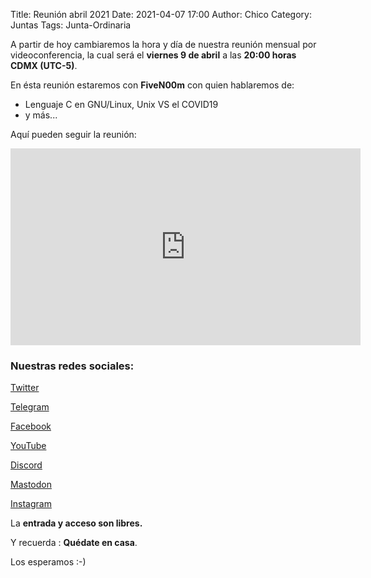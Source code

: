 Title: Reunión abril 2021
Date: 2021-04-07 17:00
Author: Chico
Category: Juntas
Tags: Junta-Ordinaria

A partir de hoy cambiaremos la hora y día de nuestra reunión mensual por videoconferencia, la cual será el __viernes 9 de abril__ a las __20:00 horas CDMX (UTC-5)__.

En ésta reunión estaremos con __FiveN00m__ con quien hablaremos de:

* Lenguaje C en GNU/Linux, Unix VS el COVID19
* y más...

Aquí pueden seguir la reunión:

<iframe width="560" height="315" src="https://www.youtube.com/embed/knVB1s3Mwf8" title="YouTube video player" frameborder="0" allow="accelerometer; autoplay; clipboard-write; encrypted-media; gyroscope; picture-in-picture" allowfullscreen></iframe>

### Nuestras redes sociales:

[Twitter](https://twitter.com/gulagmexico)

[Telegram](https://t.me/joinchat/AhKXM0m4OTrdeN2x2yz1VQ)

[Facebook](https://www.facebook.com/groups/282427405174957/)

[YouTube](https://www.youtube.com/channel/UCTDFuE72U4L1NknVbsXH32g)

[Discord](https://discord.gg/SgCr4gu3P5)

[Mastodon](https://fosstodon.org/@gulagmexico)

[Instagram](https://www.instagram.com/gulagmexico)

La __entrada y acceso son libres.__

Y recuerda :  __Quédate en casa__.

Los esperamos :-)

